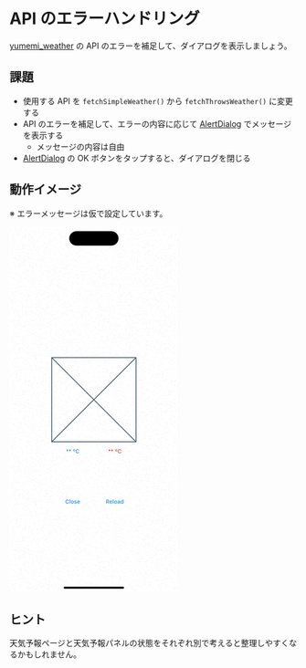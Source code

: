 # API のエラーハンドリング

[yumemi_weather] の API のエラーを補足して、ダイアログを表示しましょう。

## 課題

- 使用する API を `fetchSimpleWeather()` から `fetchThrowsWeather()` に変更する
- API のエラーを補足して、エラーの内容に応じて [AlertDialog] でメッセージを表示する
    - メッセージの内容は自由
- [AlertDialog] の OK ボタンをタップすると、ダイアログを閉じる

## 動作イメージ

※ エラーメッセージは仮で設定しています。

![demo]

## ヒント

天気予報ページと天気予報パネルの状態をそれぞれ別で考えると整理しやすくなるかもしれません。

<!-- Links -->

[yumemi_weather]: ../../packages/yumemi_weather/README.md

[AlertDialog]: https://api.flutter.dev/flutter/material/AlertDialog-class.html

[demo]: images/error/demo.gif
